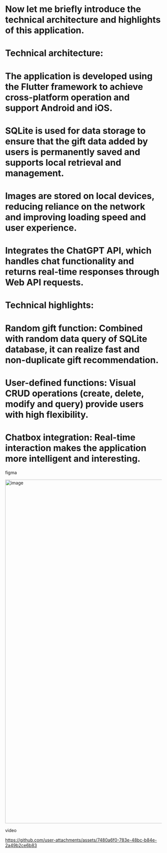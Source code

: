 # Now let me briefly introduce the technical architecture and highlights of this application.


# Technical architecture:
# The application is developed using the Flutter framework to achieve cross-platform operation and support Android and iOS.

# SQLite is used for data storage to ensure that the gift data added by users is permanently saved and supports local retrieval and management.

# Images are stored on local devices, reducing reliance on the network and improving loading speed and user experience.

# Integrates the ChatGPT API, which handles chat functionality and returns real-time responses through Web API requests.


# Technical highlights:
# Random gift function: Combined with random data query of SQLite database, it can realize fast and non-duplicate gift recommendation.

# User-defined functions: Visual CRUD operations (create, delete, modify and query) provide users with high flexibility.

# Chatbox integration: Real-time interaction makes the application more intelligent and interesting.

figma

<img width="1375" height="1102" alt="image" src="https://github.com/user-attachments/assets/9e3197df-530b-4d24-8559-02e6a8e2f843" />


video

https://github.com/user-attachments/assets/7480a6f0-783e-48bc-b84e-2a49b2ce6b83

